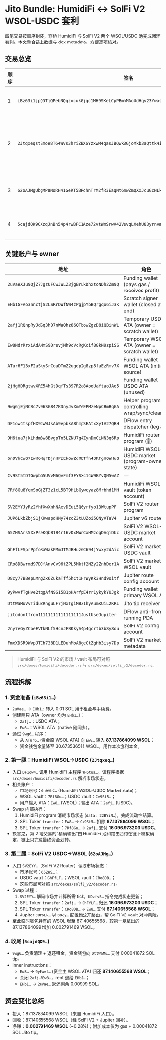 # Jito Bundle: HumidiFi ↔ SolFi V2 WSOL-USDC 套利

四笔交易按顺序封装，穿桥 HumidiFi 与 SolFi V2 两个 WSOL/USDC 池完成闭环套利。本文整合链上数据与 dex metadata，方便逐项核对。

## 交易总览

| 顺序 | 签名 | 摘要 |
| --- | --- | --- |
| 1 | `iBz63i1jpQDTjQPebNQqzocukGjqc1MH9SKeLCpPBmhMAoUdHqv23YwasBiEnvZs544M1w6scdsQmTNjbS2UXVF` | 资金注入，创建临时 ATA，迁移 87.137864099 WSOL |
| 2 | `2JtqxeqstEmoe8T64WVs3hriZBX6YzxwM4qasJBQwk8GjoMkb3aQttk4ivnqrrWoQvQBuCdSMamJYWPKKZV3JTPc` | 第一腿：在 HumidiFi WSOL/USDC 池卖出 87.137864099 WSOL，获得 16 096.973203 USDC |
| 3 | `62oAJMgUbgMP8NoRH41GeRT5BPchnTrM2fR3EaqNt6mwZmQXxJcuGcNLkb6fTFqN2C73Wescmg54DHQzswUncgua` | 第二腿：在 SolFi V2 池买回 87.140655568 WSOL，并用 Jupiter 对冲库存 |
| 4 | `5cajdQK9CXzqJnBn54p4rwBFC1Aze72vtWmSrwV42VevqLXehU83yrnvm5qHHBrBf5AMxEo1DxTzUThUHRQkr1Uv` | 归还本金 / rent，关闭临时账户，支付 Jito tip |

## 关键账户与 owner

| 地址 | 角色 | 所属程序 (owner) |
| --- | --- | --- |
| `2uVaeXJu9QjZ7JgzUFCwJWLZ3jgBrLkDhxtoNDh2Zm9Q` | Funding wallet (pays gas / receives profit) | System Program |
| `EHb1GFAo3nnctjS2LSRrDWfNW4zPgjpYbBQrgqo6iJ3K` | Scratch signer wallet (closed at end) | — (account closed at bundle end) |
| `2afj1RQnpRyJdSq3hD7nWaQhz86QTbowZgzD8iQBinWL` | Temporary USDC ATA (owner = scratch wallet) | — (account closed at bundle end) |
| `Ew8NdrRrxiAdAMmS9DrevjMh9cVcRgKcif88kN9zpiSS` | Temporary WSOL ATA (owner = scratch wallet) | — (account closed at bundle end) |
| `ATur6F13xF2aSkySrCoaDTmZ2ugdp2g8zp8faEzRmv7X` | Funding wallet WSOL ATA (initial source) | 9wg6jEjNCRc7v96SG847KDnyJvXmYeEPMzeNpCBmBqGA |
| `2jHgHDRgtwvXRE54hGtDqfTs397R2a8AooUaYtaoJAo5` | Funding wallet USDC ATA (unused) | SPL Token Program |
| `9wg6jEjNCRc7v96SG847KDnyJvXmYeEPMzeNpCBmBqGA` | Helper program controlling wrap/sync/cleanup | Upgradeable Loader |
| `DF1ow4tspfHX9JwWJsAb9epbkA8hmpSEAtxXy1V27QBH` | DFlow entry dispatcher (leg #1) | Upgradeable Loader |
| `9H6tua7jkLhdm3w8BvgpTn5LZNU7g4ZynDmCiNN3q6Rp` | HumidiFi router program (🦈) | Upgradeable Loader |
| `6n9VhCwQ7EwK6NqFDjnHPzEk6wZdRBTfh43RFgHQWHuQ` | HumidiFi WSOL-USDC market (program-owned state) | HumidiFi Router Program |
| `Cv9St5tDTGwpbG5UVvM6QvFmf3FYSXc14W9BYvQN5wAZ` | — | SPL Token Program |
| `7Rf8Gu8YemSoGjZT3z1cL5BT9HLbGywcyaz8Mrbhd1MH` | HumidiFi WSOL vault (token account) | SPL Token Program |
| `SV2EYYJyRz2YhfXwXnhNAevDEui5Q6yrfyo13WtupPF` | SolFi V2 router program | Upgradeable Loader |
| `JUP6LkbZbjS1jKKwapdHNy74zcZ3tLUZoi5QNyVTaV4` | Jupiter v6 router | Upgradeable Loader |
| `65ZHSArs5XxPseKQbB1B4r16vDxMWnCxHMzogDAqiDUc` | SolFi V2 WSOL-USDC market account | SolFi V2 Router Program |
| `GhFfLFSprPpfoRaWakPMmJTMJBHuz6C694jYwxy2dAic` | SolFi V2 market USDC vault | SPL Token Program |
| `CRo8DBwrmd97DJfAnvCv96tZPL5Mktf2NZy2ZnhDer1A` | SolFi V2 market WSOL vault | SPL Token Program |
| `D8cy77BBepLMngZx6ZukaTff5hCt1HrWyKk3Hnd9oitf` | Jupiter route config account | System Program |
| `9yPwvfTgHve2tqgAfN9S15B1pHArfpE4rr1ykykYUJgk` | Funding wallet primary WSOL ATA | SPL Token Program |
| `DttWaMuVvTiduZRnguLF7jNxTgiMBZ1hyAumKUiL2KRL` | Jito tip receiver | Jito Tip Router |
| `jitodontfron11111111111111111JustUseJupiter` | DFlow anti-front-running PDA | — (account closed at bundle end) |
| `2ny7eGyZCoeEVTkNLf5HcnJFBKkyA4p4gcrtb3b8y8ou` | SolFi V2 config account | SolFi V2 Config Program |
| `FmxXDSR9WvpJTCh738D1LEDuhMoA8geCtZgHb3isy7Dp` | SolFi V2 market metadata | SolFi V2 Router Program |

> HumidiFi 与 SolFi V2 的市场 / vault 布局可对照 `src/dexes/humidifi/decoder.rs` 与 `src/dexes/solfi_v2/decoder.rs`。

## 流程拆解

### 1. 资金准备 (`iBz63i1…`)

- `2uVae…` → `EHb1…`: 转入 0.01 SOL 用于租金与手续费。
- 创建两只 ATA（owner 均为 `EHb1…`）：
  - `2afj…`：USDC ATA；
  - `Ew8…`：WSOL ATA（native 刚同步）。
- 通过 `9wg6…` 程序：
  - 从 `ATur6…` (资金原 WSOL ATA) 向 `Ew8…` 转入 **87.137864099 WSOL**；
  - 资金钱包余量降至 30.673536514 WSOL，用作本次套利本金。

### 2. 第一腿：HumidiFi WSOL→USDC (`2Jtqxeq…`)

- 入口 `DF1ow4…` 调用 HumidiFi 主程序 `9H6tua…`。该程序根据 `src/dexes/humidifi/decoder.rs` 解析市场状态。
- 相关账户：
  - 市场账号：`6n9VhC…` (HumidiFi WSOL-USDC Market state)；
  - WSOL vault：`7Rf8Gu…`；USDC vault：`Cv9St5…`；
  - 用户输入 ATA：`Ew8…` (WSOL)；输出 ATA：`2afj…` (USDC)。
- Swap 内部执行：
  1. HumidiFi program 消耗市场状态 (`data: 22BYiN…`)，完成流动性结算。
  2. SPL Token `transfer`：`Ew8…` → `Cv9St5…` 扣除 **87.137864099 WSOL**；
  3. SPL Token `transfer`：`7Rf8Gu…` → `2afj…` 支付 **16 096.973203 USDC**。
- 换言之，第 2 笔交易的“精确输出”由 HumidiFi 池和路由合约在链下模拟确定，链上只完成最终资金划转。

### 3. 第二腿：SolFi V2 USDC→WSOL (`62oAJMg…`)

- 入口 `SV2EYY…`（SolFi V2 Router）读取市场状态：
  - 市场账号：`65ZHS…`；
  - USDC vault：`GhFfLF…`；WSOL vault：`CRo8DB…`；
  - 这些布局可对照 `src/dexes/solfi_v2/decoder.rs`。
- Swap 过程：
  1. `SV2EYY…` 解码市场并计算所需 tick，`KDzfvS…` 指令完成状态更新；
  2. SPL Token `transfer`：`2afj…` → `GhFfLF…` 归还 **16 096.973203 USDC**；
  3. SPL Token `transfer`：`CRo8DB…` → `Ew8…` 支付 **87.140655568 WSOL**；
  4. Jupiter `JUP6Lk…` 以 `D8cy…` 配置跑公开路由，帮 SolFi V2 vault 对冲风险。
- 至此临时钱包持有的 WSOL 增至 87.140655568，较第一腿拿出的 87.137864099 增加 0.002791469 WSOL。

### 4. 收尾 (`5cajdQK9…`)

- `9wg6…` 负责清理 + 返还租金，资金钱包向 `DttWaMu…` 支付 0.00041872 SOL tip。
- Inner instructions：
  - `Ew8…` → `9yPwvf…` (资金主 WSOL ATA) 归还 **87.140655568 WSOL**；
  - 关闭 `2afj…`/`Ew8…`，rent 退给 `EHb1…`；
  - `EHb1…` → `2uVae…` 返还剩余 0.00999 SOL。

## 资金变化总结

- 投入：87.137864099 WSOL（来自 HumidiFi 入口）。
- 回收：87.140655568 WSOL（经 SolFi V2 + Jupiter 回补）。
- 净赚：**0.002791469 WSOL** (~0.28%)；附加成本仅为 gas + 0.00041872 SOL Jito tip。